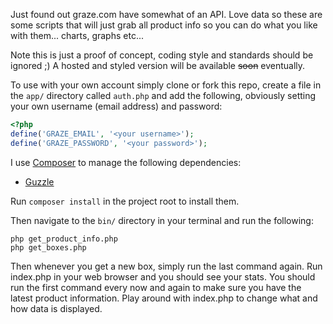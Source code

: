 Just found out graze.com have somewhat of an API. Love data so these are some scripts that will just grab all product info so you can do what you like with them... charts, graphs etc...

Note this is just a proof of concept, coding style and standards should be ignored ;) A hosted and styled version will be available <s>soon</s> eventually.

To use with your own account simply clone or fork this repo, create a file in the `app/` directory called `auth.php` and add the following, obviously setting your own username (email address) and password:

```php
<?php
define('GRAZE_EMAIL', '<your username>');
define('GRAZE_PASSWORD', '<your password>');
```

I use [Composer](http://getcomposer.org) to manage the following dependencies:

* [Guzzle](http://github.com/guzzle/guzzle)

Run `composer install` in the project root to install them.

Then navigate to the `bin/` directory in your terminal and run the following:

```shell
php get_product_info.php
php get_boxes.php
```

Then whenever you get a new box, simply run the last command again. Run index.php in your web browser and you should see your stats. You should run the first command every now and again to make sure you have the latest product information. Play around with index.php to change what and how data is displayed.